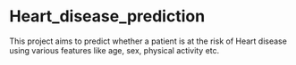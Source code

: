 # Heart_disease_prediction
This project aims to predict whether a patient is at the risk of Heart disease using various features like age, sex, physical activity etc.
